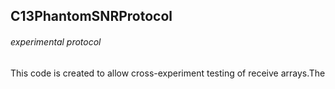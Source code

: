 ## C13PhantomSNRProtocol
###### experimental protocol
This code is created to allow cross-experiment testing of receive arrays.The 
